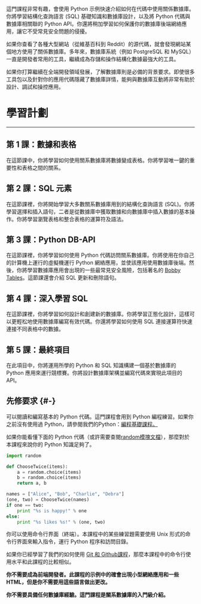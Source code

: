 這門課程非常有趣，會使用 Python 示例快速介紹如何在代碼中使用關係數據庫。你將學習結構化查詢語言 \(SQL\) 基礎知識和數據庫設計，以及將 Python 代碼與數據庫相關聯的 Python API。你還將稍加學習如何保護你的數據庫後端網絡應用，讓它不受常見安全問題的侵擾。

如果你查看了各種大型網站（從維基百科到 Reddit）的源代碼，就會發現網站某個地方使用了關係數據庫。多年來，數據庫系統（例如 PostgreSQL 和 MySQL）一直是開發者常用的工具，繼續成為存儲和操作結構化數據最強大的工具。

如果你打算繼續在全端開發領域發展，了解數據庫則是必備的背景要求。即使很多工具包以及針對你的應用代碼隱藏了數據庫詳情，能夠與數據庫互動將非常有助於設計、調試和操控應用。

# 學習計劃

---

## 第 1 課：數據和表格

在這節課中，你將學習如何使用關系數據庫將數據變成表格。你將學習唯一鍵的重要性和表格之間的關系。

## 第 2 課：SQL 元素

在這節課裡，你將開始學習大多數關系數據庫用到的結構化查詢語言 \(SQL\)。你將學習選擇和插入語句，二者是從數據庫中獲取數據和向數據庫中插入數據的基本操作。你將學習瀏覽表格和整合表格的運算符及語法。

## 第 3 課：Python DB-API

在這節課裡，你將學習如何使用 Python 代碼訪問關系數據庫。你將使用在你自己的計算機上運行的虛擬機運行 Python 網絡應用，並使該應用使用數據庫後端。然後，你將學習數據庫應用會出現的一些最常見安全風險，包括著名的 [Bobby Tables](https://xkcd.com/327/)。這節課還會介紹 SQL 更新和刪除語句。

## 第 4 課：深入學習 SQL

在這節課裡，你將學習如何設計和創建新的數據庫。你將學習正態化設計，這樣可以更輕松地使用數據庫編寫有效代碼。你還將學習如何使用 SQL 連接運算符快速連接不同表格中的數據。

## 第 5 課：最終項目

在此項目中，你將運用所學的 Python 和 SQL 知識構建一個基於數據庫的 Python 應用來運行競標賽。你將設計數據庫架構並編寫代碼來實現此項目的 API。

## 先修要求 {#-}



可以閱讀和編寫基本的 Python 代碼。這門課程會用到 Python 編程練習。如果你之前沒有使用過 Python，請參閱我們的Python：[編程基礎課程。](https://cn.udacity.com/course/programming-foundations-with-python--ud036)

如果你能看懂下面的 Python 代碼（或許需要查閱[random模塊文檔](https://docs.python.org/2/library/random.html#random.choice)），那麼對於本課程來說你的 Python 知識足夠了。

```python
import random

def ChooseTwice(items):
    a = random.choice(items)
    b = random.choice(items)
    return a, b

names = ["Alice", "Bob", "Charlie", "Debra"]
(one, two) = ChooseTwice(names)
if one == two:
    print "%s is happy!" % one
else:
    print "%s likes %s!" % (one, two)
```





你可以使用命令行界面（終端）。本課程中的某些練習題需要使用 Unix 形式的命令行界面來輸入指令，運行 Python 程序和訪問目錄。

如果你已經學習了我們的如何使用 [Git 和 Github課程](https://cn.udacity.com/course/how-to-use-git-and-github--ud775/)，那麼本課程中的命令行使用水平和此課程的比較相似。

**你不需要成為前端開發者。此課程的示例中的確會出現小型網絡應用和一些 HTML，但是你不需要用這些語言做出更改。**

**你不需要具備任何數據庫經驗。這門課程是關系數據庫的入門級介紹。**



